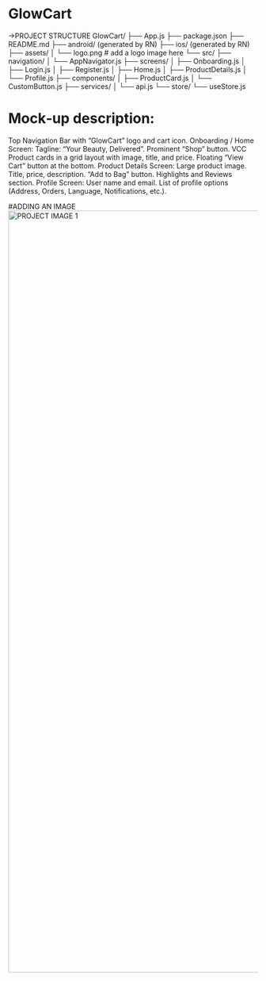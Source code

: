 # GlowCart
->PROJECT STRUCTURE
GlowCart/
├── App.js
├── package.json
├── README.md
├── android/ (generated by RN)
├── ios/ (generated by RN)
├── assets/
│   └── logo.png             # add a logo image here
└── src/
    ├── navigation/
    │   └── AppNavigator.js
    ├── screens/
    │   ├── Onboarding.js
    │   ├── Login.js
    │   ├── Register.js
    │   ├── Home.js
    │   ├── ProductDetails.js
    │   └── Profile.js
    ├── components/
    │   ├── ProductCard.js
    │   └── CustomButton.js
    ├── services/
    │   └── api.js
    └── store/
        └── useStore.js
# Mock‑up description:

Top Navigation Bar with “GlowCart” logo and cart icon.
Onboarding / Home Screen:
Tagline: “Your Beauty, Delivered”.
Prominent “Shop” button. VCC    
Product cards in a grid layout with image, title, and price.
Floating “View Cart” button at the bottom.
Product Details Screen:
Large product image.
Title, price, description.
“Add to Bag” button.
Highlights and Reviews section.
Profile Screen:
User name and email.
List of profile options (Address, Orders, Language, Notifications, etc.).


#ADDING AN IMAGE
<img width="1024" height="1536" alt="PROJECT IMAGE 1" src="https://github.com/user-attachments/assets/b6a4d994-62ba-4692-bde4-f9477edc8b04" />


